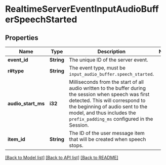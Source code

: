 # RealtimeServerEventInputAudioBufferSpeechStarted

## Properties

Name | Type | Description | Notes
------------ | ------------- | ------------- | -------------
**event_id** | **String** | The unique ID of the server event. | 
**r#type** | **String** | The event type, must be `input_audio_buffer.speech_started`. | 
**audio_start_ms** | **i32** | Milliseconds from the start of all audio written to the buffer during the  session when speech was first detected. This will correspond to the  beginning of audio sent to the model, and thus includes the  `prefix_padding_ms` configured in the Session.  | 
**item_id** | **String** | The ID of the user message item that will be created when speech stops.  | 

[[Back to Model list]](../README.md#documentation-for-models) [[Back to API list]](../README.md#documentation-for-api-endpoints) [[Back to README]](../README.md)


